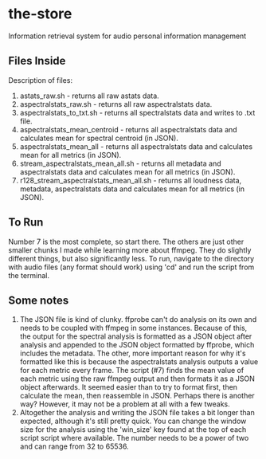 # the-store
Information retrieval system for audio personal information management

## Files Inside
Description of files:
1. astats_raw.sh - returns all raw astats data.
2. aspectralstats_raw.sh - returns all raw aspectralstats data.
3. aspectralstats_to_txt.sh - returns all spectralstats data and writes to .txt file.
4. aspectralstats_mean_centroid - returns all aspectralstats data and calculates mean for spectral centroid (in JSON).
5. aspectralstats_mean_all - returns all aspectralstats data and calculates mean for all metrics (in JSON).
6. stream_aspectralstats_mean_all.sh - returns all metadata and aspectralstats data and calculates mean for all metrics (in JSON).
7. r128_stream_aspectralstats_mean_all.sh - returns all loudness data, metadata, aspectralstats data and calculates mean for all metrics (in JSON).

## To Run
Number 7 is the most complete, so start there. The others are just other smaller chunks I made while learning more about ffmpeg. They do slightly different things, but also significantly less. To run, navigate to the directory with audio files (any format should work) using 'cd' and run the script from the terminal.

## Some notes
1. The JSON file is kind of clunky. ffprobe can't do analysis on its own and needs to be coupled with ffmpeg in some instances. Because of this, the output for the spectral analysis is formatted as a JSON object after analysis and appended to the JSON object formatted by ffprobe, which includes the metadata. The other, more important reason for why it's formatted like this is because the aspectralstats analysis outputs a value for each metric every frame. The script (#7) finds the mean value of each metric using the raw ffmpeg output and then formats it as a JSON object afterwards. It seemed easier than to try to format first, then calculate the mean, then reassemble in JSON. Perhaps there is another way? However, it may not be a problem at all with a few tweaks.
2. Altogether the analysis and writing the JSON file takes a bit longer than expected, although it's still pretty quick. You can change the window size for the analysis using the 'win_size' key found at the top of each script script where available. The number needs to be a power of two and can range from 32 to 65536.
